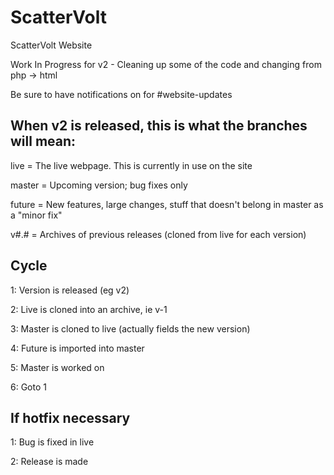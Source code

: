 # ScatterVolt
ScatterVolt Website


Work In Progress for v2 - Cleaning up some of the code and changing from php -> html

Be sure to have notifications on for #website-updates


## When v2 is released, this is what the branches will mean:

live = The live webpage. This is currently in use on the site

master = Upcoming version; bug fixes only

future = New features, large changes, stuff that doesn't belong in master as a "minor fix"

v#.# = Archives of previous releases (cloned from live for each version)

## Cycle

1: Version is released (eg v2)

2: Live is cloned into an archive, ie v-1

3: Master is cloned to live (actually fields the new version)

4: Future is imported into master

5: Master is worked on

6: Goto 1

## If hotfix necessary

1: Bug is fixed in live

2: Release is made
